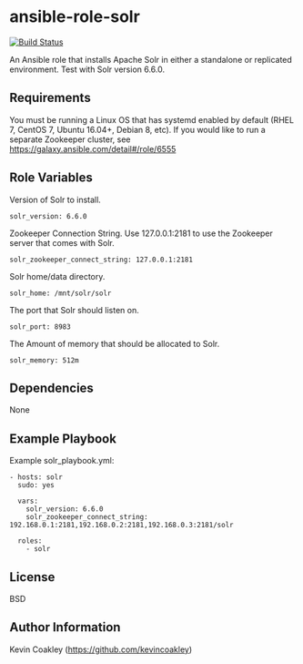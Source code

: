 ansible-role-solr
=================

[![Build Status](https://travis-ci.org/kevincoakley/ansible-role-solr.svg?branch=master)](https://travis-ci.org/kevincoakley/ansible-role-solr)

An Ansible role that installs Apache Solr in either a standalone or replicated environment. Test with Solr version 6.6.0.

Requirements
------------

You must be running a Linux OS that has systemd enabled by default (RHEL 7, CentOS 7, Ubuntu 16.04+, Debian 8, etc). If you would like to run
a separate Zookeeper cluster, see https://galaxy.ansible.com/detail#/role/6555

Role Variables
--------------

Version of Solr to install.

	solr_version: 6.6.0

Zookeeper Connection String. Use 127.0.0.1:2181 to use the Zookeeper server that comes with Solr.

	solr_zookeeper_connect_string: 127.0.0.1:2181

Solr home/data directory.

	solr_home: /mnt/solr/solr

The port that Solr should listen on.

	solr_port: 8983

The Amount of memory that should be allocated to Solr.

	solr_memory: 512m


Dependencies
------------

None

Example Playbook
----------------

Example solr_playbook.yml:

	- hosts: solr
	  sudo: yes

	  vars:
	    solr_version: 6.6.0
	    solr_zookeeper_connect_string: 192.168.0.1:2181,192.168.0.2:2181,192.168.0.3:2181/solr

	  roles:
	    - solr


License
-------

BSD

Author Information
------------------

Kevin Coakley (https://github.com/kevincoakley)
